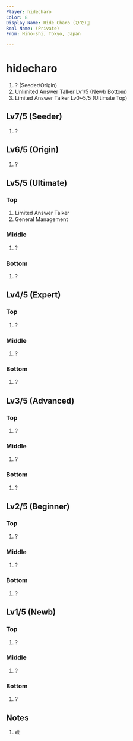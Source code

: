 ```yaml
---
Player: hidecharo
Color: 8 
Display Name: Hide Charo (ひで)💫
Real Name: (Private)
From: Hino-shi, Tokyo, Japan

---
```


# hidecharo

1. ? (Seeder/Origin)
1. Unlimited Answer Talker Lv1/5 (Newb Bottom)
1. Limited Answer Talker Lv0~5/5 (Ultimate Top)


## Lv7/5 (Seeder)

1. ?


## Lv6/5 (Origin)

1. ?


## Lv5/5 (Ultimate)

### Top

1. Limited Answer Talker
1. General Management

### Middle

1. ?

### Bottom

1. ?


## Lv4/5 (Expert)

### Top

1. ?

### Middle

1. ?

### Bottom

1. ?


## Lv3/5 (Advanced)

### Top

1. ?

### Middle

1. ?

### Bottom

1. ?


## Lv2/5 (Beginner)

### Top

1. ?

### Middle

1. ?

### Bottom

1. ?


## Lv1/5 (Newb)

### Top

1. ?

### Middle

1. ?

### Bottom

1. ?


## Notes

1. `暇`
